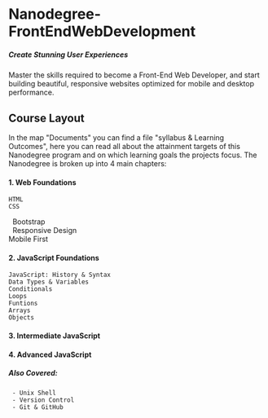 # Nanodegree-FrontEndWebDevelopment
##### Create Stunning User Experiences
Master the skills required to become a Front-End Web Developer, and start building beautiful, responsive websites optimized for mobile and desktop performance.



## Course Layout

In the map "Documents" you can find a file "syllabus & Learning Outcomes", here you can read all about the attainment targets of this Nanodegree program and on which learning goals the projects focus.
The Nanodegree is broken up into 4 main chapters:


  #### 1. Web Foundations
    HTML  
    CSS  
    Bootstrap  
    Responsive Design  
    Mobile First
     
  #### 2. JavaScript Foundations
    JavaScript: History & Syntax
    Data Types & Variables
    Conditionals
    Loops
    Funtions
    Arrays
    Objects

  #### 3. Intermediate JavaScript
  #### 4. Advanced JavaScript

  ##### Also Covered:
     - Unix Shell
     - Version Control
     - Git & GitHub
